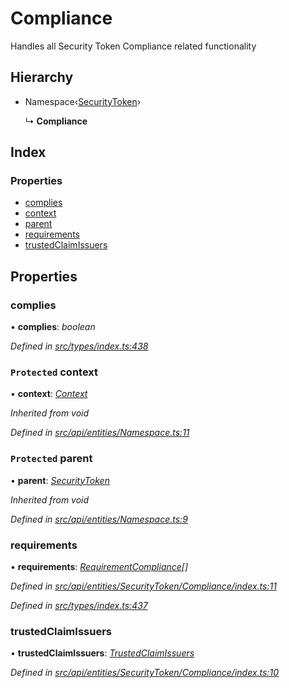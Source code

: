 # Compliance

Handles all Security Token Compliance related functionality

## Hierarchy

* Namespace‹[SecurityToken](securitytoken.md)›

  ↳ **Compliance**

## Index

### Properties

* [complies](compliance.md#complies)
* [context](compliance.md#protected-context)
* [parent](compliance.md#protected-parent)
* [requirements](compliance.md#requirements)
* [trustedClaimIssuers](compliance.md#trustedclaimissuers)

## Properties

### complies

• **complies**: _boolean_

_Defined in_ [_src/types/index.ts:438_](https://github.com/PolymathNetwork/polymesh-sdk/blob/bf2b7a12/src/types/index.ts#L438)

### `Protected` context

• **context**: [_Context_](context.md)

_Inherited from void_

_Defined in_ [_src/api/entities/Namespace.ts:11_](https://github.com/PolymathNetwork/polymesh-sdk/blob/bf2b7a12/src/api/entities/Namespace.ts#L11)

### `Protected` parent

• **parent**: [_SecurityToken_](securitytoken.md)

_Inherited from void_

_Defined in_ [_src/api/entities/Namespace.ts:9_](https://github.com/PolymathNetwork/polymesh-sdk/blob/bf2b7a12/src/api/entities/Namespace.ts#L9)

### requirements

• **requirements**: [_RequirementCompliance_](../interfaces/requirementcompliance.md)_\[\]_

_Defined in_ [_src/api/entities/SecurityToken/Compliance/index.ts:11_](https://github.com/PolymathNetwork/polymesh-sdk/blob/bf2b7a12/src/api/entities/SecurityToken/Compliance/index.ts#L11)

_Defined in_ [_src/types/index.ts:437_](https://github.com/PolymathNetwork/polymesh-sdk/blob/bf2b7a12/src/types/index.ts#L437)

### trustedClaimIssuers

• **trustedClaimIssuers**: [_TrustedClaimIssuers_](trustedclaimissuers.md)

_Defined in_ [_src/api/entities/SecurityToken/Compliance/index.ts:10_](https://github.com/PolymathNetwork/polymesh-sdk/blob/bf2b7a12/src/api/entities/SecurityToken/Compliance/index.ts#L10)

